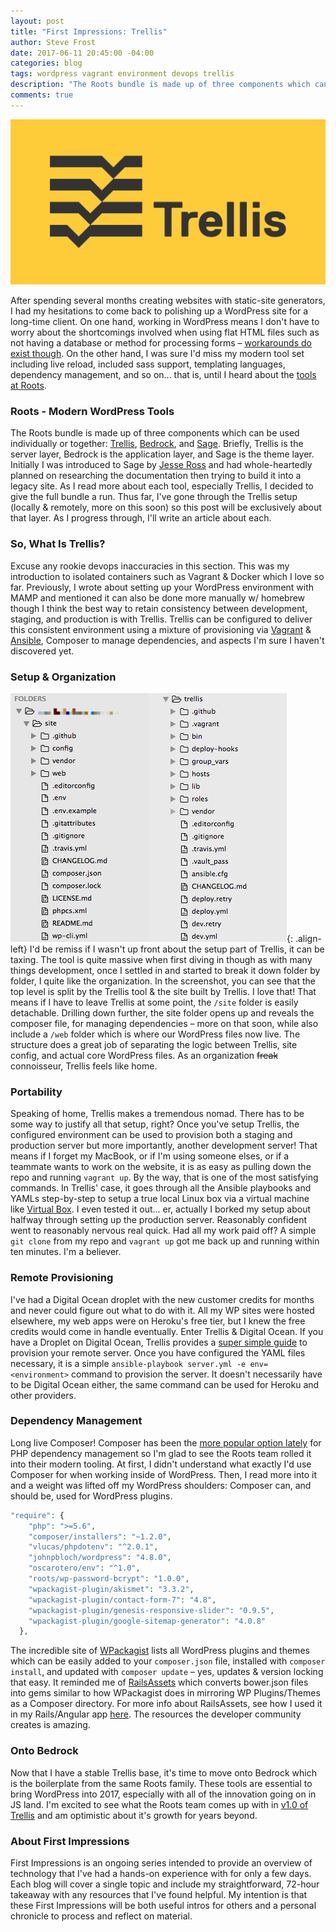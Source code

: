 ```yaml
---
layout: post
title: "First Impressions: Trellis"
author: Steve Frost
date: 2017-06-11 20:45:00 -04:00
categories: blog
tags: wordpress vagrant environment devops trellis
description: "The Roots bundle is made up of three components which can be used individually or together: Trellis, Bedrock, and Sage. Briefly, Trellis is the server layer, Bedrock is the application layer, and Sage is the theme layer. Thus far, I've gone through the Trellis setup (locally & remotely, more on this soon) so this post will be exclusively about that layer."
comments: true
---
```


![trellis-logo](/assets/img/blogs/firstimpressionstrellis1.jpg)

After spending several months creating websites with static-site generators, I had my hesitations to come back to polishing up a WordPress site for a long-time client. On one hand, working in WordPress means I don't have to worry about the shortcomings involved when using flat HTML files such as not having a database or method for processing forms – [workarounds do exist though](https://steveafrost.com/building-a-website-using-middleman/). On the other hand, I was sure I'd miss my modern tool set including live reload, included sass support, templating languages, dependency management, and so on... that is, until I heard about the [tools at Roots](https://roots.io/).

### Roots - Modern WordPress Tools
The Roots bundle is made up of three components which can be used individually or together: [Trellis](https://roots.io/trellis/), [Bedrock](https://roots.io/bedrock/), and [Sage](https://roots.io/sage/). Briefly, Trellis is the server layer, Bedrock is the application layer, and Sage is the theme layer. Initially I was introduced to Sage by [Jesse Ross](https://twitter.com/jesseross) and had whole-heartedly planned on researching the documentation then trying to build it into a legacy site. As I read more about each tool, especially Trellis, I decided to give the full bundle a run. Thus far, I've gone through the Trellis setup (locally & remotely, more on this soon) so this post will be exclusively about that layer. As I progress through, I'll write an article about each.

### So, What Is Trellis?
Excuse any rookie devops inaccuracies in this section. This was my introduction to isolated containers such as Vagrant & Docker which I love so far. Previously, I wrote about setting up your WordPress environment with MAMP and mentioned it can also be done more manually w/ homebrew though I think the best way to retain consistency between development, staging, and production is with Trellis. Trellis can be configured to deliver this consistent environment using a mixture of provisioning via [Vagrant](https://www.vagrantup.com/) & [Ansible](https://www.ansible.com/how-ansible-works), Composer to manage dependencies, and aspects I'm sure I haven't discovered yet. 

### Setup & Organization
![trellis-folder-structure](/assets/img/blogs/firstimpressionstrellis2.jpg){: .align-left}
I'd be remiss if I wasn't up front about the setup part of Trellis, it can be taxing. The tool is quite massive when first diving in though as with many things development, once I settled in and started to break it down folder by folder, I quite like the organization. In the screenshot, you can see that the top level is split by the Trellis tool & the site built by Trellis. I love that! That means if I have to leave Trellis at some point, the `/site` folder is easily detachable. Drilling down further, the site folder opens up and reveals the composer file, for managing dependencies – more on that soon, while also include a `/web` folder which is where our WordPress files now live. The structure does a great job of separating the logic between Trellis, site config, and actual core WordPress files. As an organization ~~freak~~ connoisseur, Trellis feels like home.

### Portability
Speaking of home, Trellis makes a tremendous nomad. There has to be some way to justify all that setup, right? Once you've setup Trellis, the configured environment can be used to provision both a staging and production server but more importantly, another development server! That means if I forget my MacBook, or if I'm using someone elses, or if a teammate wants to work on the website, it is as easy as pulling down the repo and running `vagrant up`. By the way, that is one of the most satisfying commands. In Trellis' case, it goes through all the Ansible playbooks and YAMLs step-by-step to setup a true local Linux box via a virtual machine like [Virtual Box](https://www.virtualbox.org/wiki/VirtualBox). I even tested it out... er, actually I borked my setup about halfway through setting up the production server. Reasonably confident went to reasonably nervous real quick. Had all my work paid off? A simple `git clone` from my repo and `vagrant up` got me back up and running within ten minutes. I'm a believer.

### Remote Provisioning
I've had a Digital Ocean droplet with the new customer credits for months and never could figure out what to do with it. All my WP sites were hosted elsewhere, my web apps were on Heroku's free tier, but I knew the free credits would come in handle eventually. Enter Trellis & Digital Ocean. If you have a Droplet on Digital Ocean, Trellis provides a [super simple guide](https://roots.io/trellis/docs/remote-server-setup/) to provision your remote server. Once you have configured the YAML files necessary, it is a simple `ansible-playbook server.yml -e env=<environment>` command to provision the server. It doesn't necessarily have to be Digital Ocean either, the same command can be used for Heroku and other providers.

### Dependency Management
Long live Composer! Composer has been the [more popular option lately](https://benramsey.com/blog/2013/11/the-fall-of-pear-and-the-rise-of-composer/) for PHP dependency management so I'm glad to see the Roots team rolled it into their modern tooling. At first, I didn't understand what exactly I'd use Composer for when working inside of WordPress. Then, I read more into it and a weight was lifted off my WordPress shoulders: Composer can, and should be, used for WordPress plugins. 

```php
"require": {
    "php": ">=5.6",
    "composer/installers": "~1.2.0",
    "vlucas/phpdotenv": "^2.0.1",
    "johnpbloch/wordpress": "4.8.0",
    "oscarotero/env": "^1.0",
    "roots/wp-password-bcrypt": "1.0.0",
    "wpackagist-plugin/akismet": "3.3.2",
    "wpackagist-plugin/contact-form-7": "4.8",
    "wpackagist-plugin/genesis-responsive-slider": "0.9.5",
    "wpackagist-plugin/google-sitemap-generator": "4.0.8"
  },
```

The incredible site of [WPackagist](https://wpackagist.org/) lists all WordPress plugins and themes which can be easily added to your `composer.json` file, installed with `composer install`, and updated with `composer update` – yes, updates & version locking that easy. It reminded me of [RailsAssets](https://rails-assets.org/#/) which converts bower.json files into gems similar to how WPackagist does in mirroring WP Plugins/Themes as a Composer directory. For more info about RailsAssets, see how I used it in my Rails/Angular app [here](https://steveafrost.com/a-greenhorns-approach-to-angular/). The resources the developer community creates is amazing.

### Onto Bedrock
Now that I have a stable Trellis base, it's time to move onto Bedrock which is the boilerplate from the same Roots family. These tools are essential to bring WordPress into 2017, especially with all of the innovation going on in JS land. I'm excited to see what the Roots team comes up with in [v1.0 of Trellis](https://github.com/roots/trellis/releases/tag/1.0.0-rc.1) and am optimistic about it's growth for years beyond.

### About First Impressions
First Impressions is an ongoing series intended to provide an overview of technology that I've had a hands-on experience with for only a few days. Each blog will cover a single topic and include my straightforward, 72-hour takeaway with any resources that I've found helpful. My intention is that these First Impressions will be both useful intros for others and a personal chronicle to process and reflect on material.
